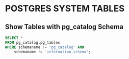 # POSTGRES SYSTEM TABLES

## Show Tables with pg_catalog Schema

```sql
SELECT *
FROM pg_catalog.pg_tables
WHERE schemaname != 'pg_catalog' AND
    schemaname != 'information_schema';
```
